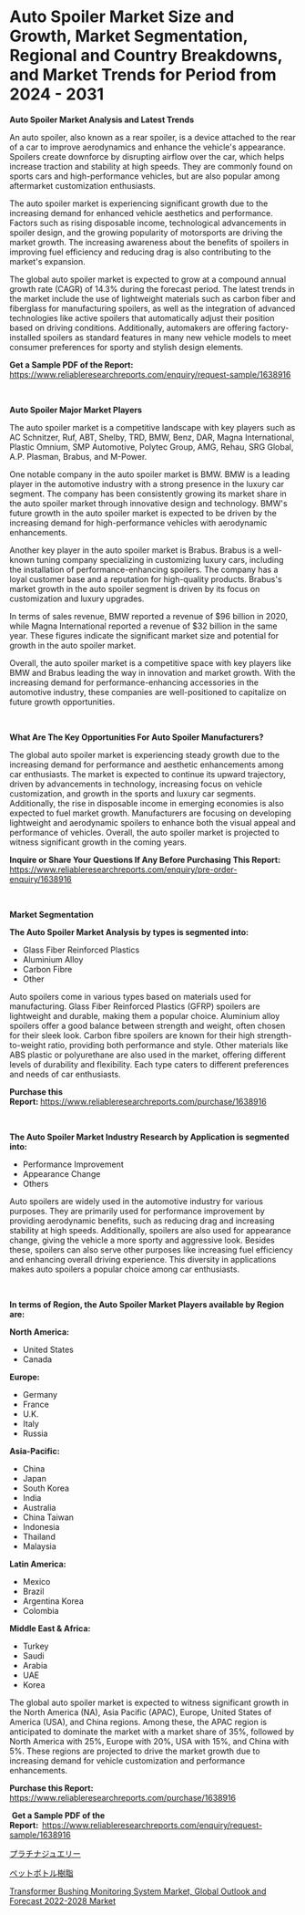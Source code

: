 <p><h1>Auto Spoiler Market Size and Growth, Market Segmentation, Regional and Country Breakdowns, and Market Trends for Period from 2024 -  2031</h1></p><p><strong>Auto Spoiler Market Analysis and Latest Trends</strong></p>
<p><p>An auto spoiler, also known as a rear spoiler, is a device attached to the rear of a car to improve aerodynamics and enhance the vehicle's appearance. Spoilers create downforce by disrupting airflow over the car, which helps increase traction and stability at high speeds. They are commonly found on sports cars and high-performance vehicles, but are also popular among aftermarket customization enthusiasts.</p><p>The auto spoiler market is experiencing significant growth due to the increasing demand for enhanced vehicle aesthetics and performance. Factors such as rising disposable income, technological advancements in spoiler design, and the growing popularity of motorsports are driving the market growth. The increasing awareness about the benefits of spoilers in improving fuel efficiency and reducing drag is also contributing to the market's expansion.</p><p>The global auto spoiler market is expected to grow at a compound annual growth rate (CAGR) of 14.3% during the forecast period. The latest trends in the market include the use of lightweight materials such as carbon fiber and fiberglass for manufacturing spoilers, as well as the integration of advanced technologies like active spoilers that automatically adjust their position based on driving conditions. Additionally, automakers are offering factory-installed spoilers as standard features in many new vehicle models to meet consumer preferences for sporty and stylish design elements.</p></p>
<p><strong>Get a Sample PDF of the Report:&nbsp;</strong> <a href="https://www.reliableresearchreports.com/enquiry/request-sample/1638916">https://www.reliableresearchreports.com/enquiry/request-sample/1638916</a></p>
<p>&nbsp;</p>
<p><strong>Auto Spoiler Major Market Players</strong></p>
<p><p>The auto spoiler market is a competitive landscape with key players such as AC Schnitzer, Ruf, ABT, Shelby, TRD, BMW, Benz, DAR, Magna International, Plastic Omnium, SMP Automotive, Polytec Group, AMG, Rehau, SRG Global, A.P. Plasman, Brabus, and M-Power.</p><p>One notable company in the auto spoiler market is BMW. BMW is a leading player in the automotive industry with a strong presence in the luxury car segment. The company has been consistently growing its market share in the auto spoiler market through innovative design and technology. BMW's future growth in the auto spoiler market is expected to be driven by the increasing demand for high-performance vehicles with aerodynamic enhancements.</p><p>Another key player in the auto spoiler market is Brabus. Brabus is a well-known tuning company specializing in customizing luxury cars, including the installation of performance-enhancing spoilers. The company has a loyal customer base and a reputation for high-quality products. Brabus's market growth in the auto spoiler segment is driven by its focus on customization and luxury upgrades.</p><p>In terms of sales revenue, BMW reported a revenue of $96 billion in 2020, while Magna International reported a revenue of $32 billion in the same year. These figures indicate the significant market size and potential for growth in the auto spoiler market.</p><p>Overall, the auto spoiler market is a competitive space with key players like BMW and Brabus leading the way in innovation and market growth. With the increasing demand for performance-enhancing accessories in the automotive industry, these companies are well-positioned to capitalize on future growth opportunities.</p></p>
<p>&nbsp;</p>
<p><strong>What Are The Key Opportunities For Auto Spoiler Manufacturers?</strong></p>
<p><p>The global auto spoiler market is experiencing steady growth due to the increasing demand for performance and aesthetic enhancements among car enthusiasts. The market is expected to continue its upward trajectory, driven by advancements in technology, increasing focus on vehicle customization, and growth in the sports and luxury car segments. Additionally, the rise in disposable income in emerging economies is also expected to fuel market growth. Manufacturers are focusing on developing lightweight and aerodynamic spoilers to enhance both the visual appeal and performance of vehicles. Overall, the auto spoiler market is projected to witness significant growth in the coming years.</p></p>
<p><strong>Inquire or Share Your Questions If Any Before Purchasing This Report:</strong> <a href="https://www.reliableresearchreports.com/enquiry/pre-order-enquiry/1638916">https://www.reliableresearchreports.com/enquiry/pre-order-enquiry/1638916</a></p>
<p>&nbsp;</p>
<p><strong>Market Segmentation</strong></p>
<p><strong>The Auto Spoiler Market Analysis by types is segmented into:</strong></p>
<p><ul><li>Glass Fiber Reinforced Plastics</li><li>Aluminium Alloy</li><li>Carbon Fibre</li><li>Other</li></ul></p>
<p><p>Auto spoilers come in various types based on materials used for manufacturing. Glass Fiber Reinforced Plastics (GFRP) spoilers are lightweight and durable, making them a popular choice. Aluminium alloy spoilers offer a good balance between strength and weight, often chosen for their sleek look. Carbon fibre spoilers are known for their high strength-to-weight ratio, providing both performance and style. Other materials like ABS plastic or polyurethane are also used in the market, offering different levels of durability and flexibility. Each type caters to different preferences and needs of car enthusiasts.</p></p>
<p><strong>Purchase this Report:&nbsp;</strong><a href="https://www.reliableresearchreports.com/purchase/1638916">https://www.reliableresearchreports.com/purchase/1638916</a></p>
<p>&nbsp;</p>
<p><strong>The Auto Spoiler Market Industry Research by Application is segmented into:</strong></p>
<p><ul><li>Performance Improvement</li><li>Appearance Change</li><li>Others</li></ul></p>
<p><p>Auto spoilers are widely used in the automotive industry for various purposes. They are primarily used for performance improvement by providing aerodynamic benefits, such as reducing drag and increasing stability at high speeds. Additionally, spoilers are also used for appearance change, giving the vehicle a more sporty and aggressive look. Besides these, spoilers can also serve other purposes like increasing fuel efficiency and enhancing overall driving experience. This diversity in applications makes auto spoilers a popular choice among car enthusiasts.</p></p>
<p>&nbsp;</p>
<p><strong>In terms of Region, the Auto Spoiler Market Players available by Region are:</strong></p>
<p>
    <p> <strong> North America: </strong>
        <ul>
            <li>United States</li>
            <li>Canada</li>
        </ul>
        </p> 
    <p> <strong> Europe: </strong>
        <ul>
            <li>Germany</li>
            <li>France</li>
            <li>U.K.</li>
            <li>Italy</li>
            <li>Russia</li>
        </ul>
        </p> 
    <p> <strong> Asia-Pacific: </strong>
        <ul>
            <li>China</li>
            <li>Japan</li>
            <li>South Korea</li>
            <li>India</li>
            <li>Australia</li>
            <li>China Taiwan</li>
            <li>Indonesia</li>
            <li>Thailand</li>
            <li>Malaysia</li>
        </ul>
        </p> 
    <p> <strong> Latin America: </strong>
        <ul>
            <li>Mexico</li>
            <li>Brazil</li>
            <li>Argentina Korea</li>
            <li>Colombia</li>
        </ul>
        </p> 
    <p> <strong> Middle East & Africa: </strong>
        <ul>
            <li>Turkey</li>
            <li>Saudi</li>
            <li>Arabia</li>
            <li>UAE</li>
            <li>Korea</li>
        </ul>
    </p>
    </p>
<p><p>The global auto spoiler market is expected to witness significant growth in the North America (NA), Asia Pacific (APAC), Europe, United States of America (USA), and China regions. Among these, the APAC region is anticipated to dominate the market with a market share of 35%, followed by North America with 25%, Europe with 20%, USA with 15%, and China with 5%. These regions are projected to drive the market growth due to increasing demand for vehicle customization and performance enhancements.</p></p>
<p><strong>Purchase this Report: </strong><a href="https://www.reliableresearchreports.com/purchase/1638916">https://www.reliableresearchreports.com/purchase/1638916</a></p>
<p>&nbsp;<strong>Get a Sample PDF of the Report:&nbsp;&nbsp;</strong><a href="https://www.reliableresearchreports.com/enquiry/request-sample/1638916">https://www.reliableresearchreports.com/enquiry/request-sample/1638916</a></p>
<p><strong></strong></p>
<p><p><a href="https://medium.com/@hoped252023/%E3%83%97%E3%83%A9%E3%83%81%E3%83%8A%E3%82%B8%E3%83%A5%E3%82%A8%E3%83%AA%E3%83%BC%E3%83%9E%E3%83%BC%E3%82%B1%E3%83%83%E3%83%88-%E7%A8%AE%E9%A1%9E-%E7%94%A8%E9%80%94-%E3%81%8A%E3%82%88%E3%81%B3%E5%9C%B0%E7%90%86%E3%81%AB%E3%82%88%E3%82%8B%E5%8C%85%E6%8B%AC%E7%9A%84%E3%81%AA%E8%A9%95%E4%BE%A1-f47f1bff446b">プラチナジュエリー</a></p><p><a href="https://medium.com/@sarahfahey88/%E3%83%9A%E3%83%83%E3%83%88%E3%83%9C%E3%83%88%E3%83%AB%E6%A8%B9%E8%84%82%E5%B8%82%E5%A0%B4-2031%E5%B9%B4%E3%81%BE%E3%81%A7%E3%81%AE%E3%83%88%E3%83%AC%E3%83%B3%E3%83%89-%E4%BA%88%E6%B8%AC-%E7%AB%B6%E4%BA%89%E5%88%86%E6%9E%90-84203a35d9e4">ペットボトル樹脂</a></p><p><a href="https://view.publitas.com/reportprime-1/transformer-bushing-monitoring-system-market-global-outlook-and-forecast-2022-2028-market-insights-market-players-and-forecast-till-2030/">Transformer Bushing Monitoring System Market, Global Outlook and Forecast 2022-2028 Market</a></p></p>